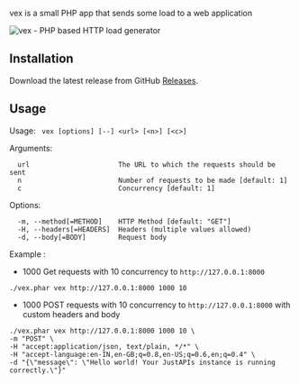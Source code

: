 vex is a small PHP app that sends some load to a web application

![vex - PHP based HTTP load generator](https://i.imgur.com/Pat80U1.gif "vex - PHP HTTP Load Generator")

## Installation

Download the latest release from GitHub [Releases](https://github.com/vamsiikrishna/vex/releases).





## Usage

Usage:
``  vex [options] [--] <url> [<n>] [<c>]
 ``

Arguments:
```
  url                      The URL to which the requests should be sent
  n                        Number of requests to be made [default: 1]
  c                        Concurrency [default: 1]
```
Options:
```
  -m, --method[=METHOD]    HTTP Method [default: "GET"]
  -H, --headers[=HEADERS]  Headers (multiple values allowed)
  -d, --body[=BODY]        Request body
```
Example :

- 1000 Get requests with 10 concurrency to `http://127.0.0.1:8000`

`./vex.phar vex http://127.0.0.1:8000 1000 10`

- 1000 POST requests with 10 concurrency to `http://127.0.0.1:8000` with custom headers and body

```
./vex.phar vex http://127.0.0.1:8000 1000 10 \
-m "POST" \
-H "accept:application/json, text/plain, */*" \
-H "accept-language:en-IN,en-GB;q=0.8,en-US;q=0.6,en;q=0.4" \
-d "{\"message\": \"Hello world! Your JustAPIs instance is running correctly.\"}"
```